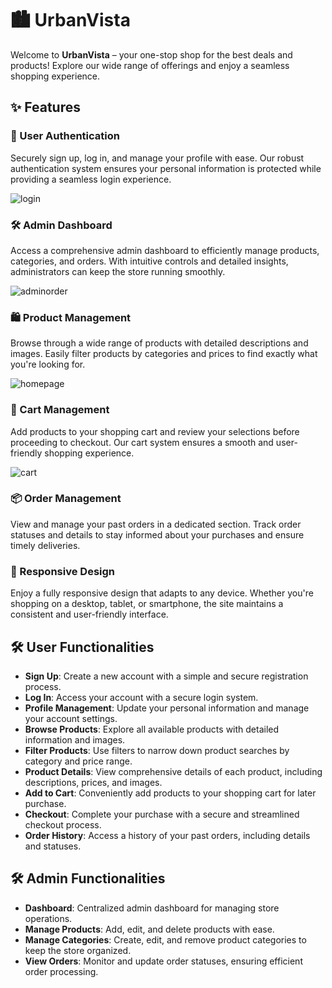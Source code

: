 # 🏙️ UrbanVista

Welcome to **UrbanVista** – your one-stop shop for the best deals and products! Explore our wide range of offerings and enjoy a seamless shopping experience.

## ✨ Features

### 👤 User Authentication
Securely sign up, log in, and manage your profile with ease. Our robust authentication system ensures your personal information is protected while providing a seamless login experience.

![login](https://github.com/vinayak-gupta-20/UrbanVista/assets/143531375/c9e963db-cf7e-40fd-a401-6a72fe4cf3fc)

### 🛠️ Admin Dashboard
Access a comprehensive admin dashboard to efficiently manage products, categories, and orders. With intuitive controls and detailed insights, administrators can keep the store running smoothly.

![adminorder](https://github.com/vinayak-gupta-20/UrbanVista/assets/143531375/4052632a-4f42-498c-9125-7b61a0a4c376)

### 🛍️ Product Management
Browse through a wide range of products with detailed descriptions and images. Easily filter products by categories and prices to find exactly what you're looking for.

![homepage](https://github.com/vinayak-gupta-20/UrbanVista/assets/143531375/1f11d7c2-0be0-4681-ab55-e7c23f2834d6)

### 🛒 Cart Management
Add products to your shopping cart and review your selections before proceeding to checkout. Our cart system ensures a smooth and user-friendly shopping experience.

![cart](https://github.com/vinayak-gupta-20/UrbanVista/assets/143531375/8c6c7621-4419-41c7-b1fc-003d011daf8c)

### 📦 Order Management
View and manage your past orders in a dedicated section. Track order statuses and details to stay informed about your purchases and ensure timely deliveries.

### 📱 Responsive Design
Enjoy a fully responsive design that adapts to any device. Whether you're shopping on a desktop, tablet, or smartphone, the site maintains a consistent and user-friendly interface.

## 🛠️ User Functionalities

- **Sign Up**: Create a new account with a simple and secure registration process.
- **Log In**: Access your account with a secure login system.
- **Profile Management**: Update your personal information and manage your account settings.
- **Browse Products**: Explore all available products with detailed information and images.
- **Filter Products**: Use filters to narrow down product searches by category and price range.
- **Product Details**: View comprehensive details of each product, including descriptions, prices, and images.
- **Add to Cart**: Conveniently add products to your shopping cart for later purchase.
- **Checkout**: Complete your purchase with a secure and streamlined checkout process.
- **Order History**: Access a history of your past orders, including details and statuses.

## 🛠️ Admin Functionalities

- **Dashboard**: Centralized admin dashboard for managing store operations.
- **Manage Products**: Add, edit, and delete products with ease.
- **Manage Categories**: Create, edit, and remove product categories to keep the store organized.
- **View Orders**: Monitor and update order statuses, ensuring efficient order processing.
